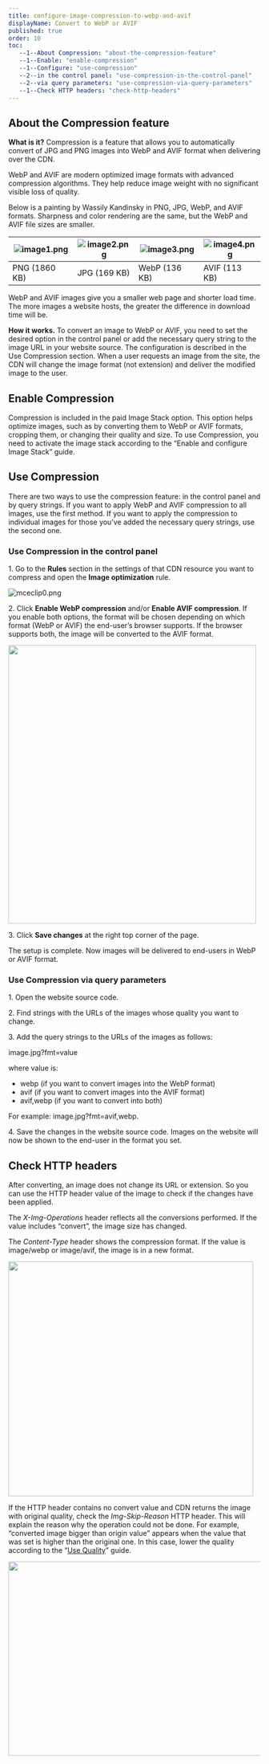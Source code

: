 ```yaml
---
title: configure-image-compression-to-webp-and-avif
displayName: Convert to WebP or AVIF
published: true
order: 10
toc:
   --1--About Compression: "about-the-compression-feature"
   --1--Enable: "enable-compression"
   --1--Configure: "use-compression"
   --2--in the control panel: "use-compression-in-the-control-panel"
   --2--via query parameters: "use-compression-via-query-parameters"
   --1--Check HTTP headers: "check-http-headers"
---
```

  
  
  
  
  

About the Compression feature
-----------------------------

**What is it?** Compression is a feature that allows you to automatically convert of JPG and PNG images into WebP and AVIF format when delivering over the CDN.

WebP and AVIF are modern optimized image formats with advanced compression algorithms. They help reduce image weight with no significant visible loss of quality.

Below is a painting by Wassily Kandinsky in PNG, JPG, WebP, and AVIF formats. Sharpness and color rendering are the same, but the WebP and AVIF file sizes are smaller.

| <img src="https://support.gcore.com/hc/article_attachments/11028965206801" alt="image1.png">              |<img src="https://support.gcore.com/hc/article_attachments/11028965205905" alt="image2.png">              |<img src="https://support.gcore.com/hc/article_attachments/11028965337873" alt="image3.png">               |<img src="https://support.gcore.com/hc/article_attachments/11028965357457" alt="image4.png">               |
|---------------|--------------|---------------|---------------|
| PNG (1860 KB) | JPG (169 KB) | WebP (136 KB) | AVIF (113 KB) |


WebP and AVIF images give you a smaller web page and shorter load time. The more images a website hosts, the greater the difference in download time will be.

**How it works.** To convert an image to WebP or AVIF, you need to set the desired option in the control panel or add the necessary query string to the image URL in your website source. The configuration is described in the Use Compression section. When a user requests an image from the site, the CDN will change the image format (not extension) and deliver the modified image to the user.

Enable Compression
------------------

Compression is included in the paid Image Stack option. This option helps optimize images, such as by converting them to WebP or AVIF formats, cropping them, or changing their quality and size. To use Compression, you need to activate the image stack according to the “Enable and configure Image Stack” guide.

Use Compression
---------------

There are two ways to use the compression feature: in the control panel and by query strings. If you want to apply WebP and AVIF compression to all images, use the first method. If you want to apply the compression to individual images for those you’ve added the necessary query strings, use the second one.

### Use Compression in the control panel

1. Go to the **Rules** section in the settings of that CDN resource you want to compress and open the **Image optimization** rule.

<img src="https://support.gcore.com/hc/article_attachments/11774756992785" alt="mceclip0.png">

2. Click **Enable WebP compression** and/or **Enable AVIF compression**. If you enable both options, the format will be chosen depending on which format (WebP or AVIF) the end-user’s browser supports. If the browser supports both, the image will be converted to the AVIF format.

<img src="https://support.gcore.com/hc/article_attachments/11028965476113" alt="" width="495" height="555">

3. Click **Save changes** at the right top corner of the page.

The setup is complete. Now images will be delivered to end-users in WebP or AVIF format.

### Use Compression via query parameters

1. Open the website source code.

2. Find strings with the URLs of the images whose quality you want to change.

3. Add the query strings to the URLs of the images as follows:

image.jpg?fmt=value

where value is:

*   webp (if you want to convert images into the WebP format)
*   avif (if you want to convert images into the AVIF format)
*   avif,webp (if you want to convert into both)

For example: image.jpg?fmt=avif,webp.

4. Save the changes in the website source code. Images on the website will now be shown to the end-user in the format you set.

Check HTTP headers
------------------

After converting, an image does not change its URL or extension. So you can use the HTTP header value of the image to check if the changes have been applied.

The _X-Img-Operations_ header reflects all the conversions performed. If the value includes “convert”, the image size has changed.

The _Content-Type_ header shows the compression format. If the value is image/webp or image/avif, the image is in a new format.

<img src="https://support.gcore.com/hc/article_attachments/11028965537425" alt="" width="489" height="468">

If the HTTP header contains no convert value and CDN returns the image with original quality, check the _Img-Skip-Reason_ HTTP header. This will explain the reason why the operation could not be done. For example, “converted image bigger than origin value” appears when the value that was set is higher than the original one. In this case, lower the quality according to the “[Use Quality](https://support.gcore.com/hc/en-us/articles/9612768329489)” guide.

<img src="https://support.gcore.com/hc/article_attachments/11028973043857" alt="" width="573" height="387">
